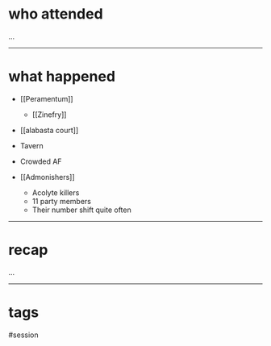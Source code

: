 # who attended

...

---
# what happened

- [[Peramentum]]
	- [[Zinefry]]

- [[alabasta court]]

- Tavern

- Crowded AF

- [[Admonishers]]
	- Acolyte killers
	- 11 party members
	- Their number shift quite often

---
# recap

...

---
# tags

#session